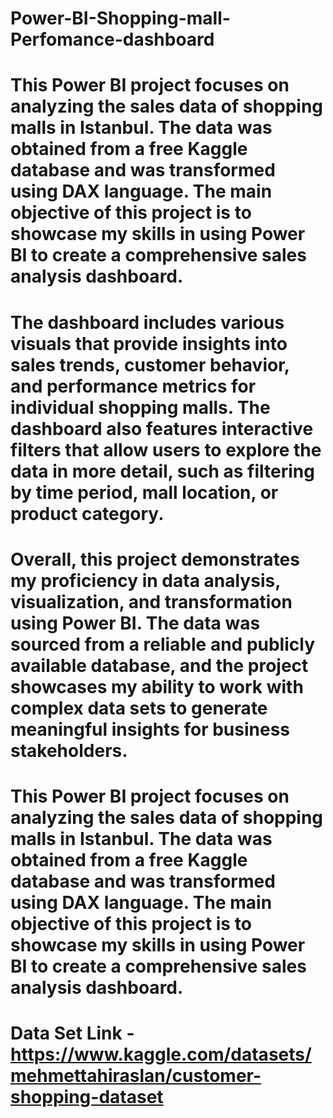 # Power-BI-Shopping-mall-Perfomance-dashboard
# This Power BI project focuses on analyzing the sales data of shopping malls in Istanbul. The data was obtained from a free Kaggle database and was transformed using DAX language. The main objective of this project is to showcase my skills in using Power BI to create a comprehensive sales analysis dashboard.

# The dashboard includes various visuals that provide insights into sales trends, customer behavior, and performance metrics for individual shopping malls. The dashboard also features interactive filters that allow users to explore the data in more detail, such as filtering by time period, mall location, or product category.

# Overall, this project demonstrates my proficiency in data analysis, visualization, and transformation using Power BI. The data was sourced from a reliable and publicly available database, and the project showcases my ability to work with complex data sets to generate meaningful insights for business stakeholders.

# This Power BI project focuses on analyzing the sales data of shopping malls in Istanbul. The data was obtained from a free Kaggle database and was transformed using DAX language. The main objective of this project is to showcase my skills in using Power BI to create a comprehensive sales analysis dashboard.
# Data Set Link - https://www.kaggle.com/datasets/mehmettahiraslan/customer-shopping-dataset
